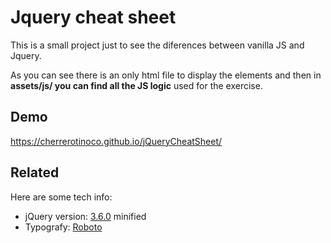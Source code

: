 # Jquery cheat sheet

This is a small project just to see the diferences between vanilla JS and Jquery.

As you can see there is an only html file to display the elements and then in **assets/js/ you can find all the JS logic** used for the exercise.

## Demo

https://cherrerotinoco.github.io/jQueryCheatSheet/

  
## Related

Here are some tech info:

- jQuery version: [3.6.0](https://code.jquery.com/jquery-3.6.0.min.js) minified
- Typografy: [Roboto](https://fonts.googleapis.com/css2?family=Roboto&display=swap)

  
